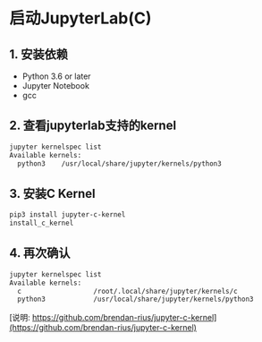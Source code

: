 # 启动JupyterLab(C)

## 1. 安装依赖
- Python 3.6 or later
- Jupyter Notebook
- gcc

## 2. 查看jupyterlab支持的kernel
```bash
jupyter kernelspec list
Available kernels:
  python3    /usr/local/share/jupyter/kernels/python3
```

## 3. 安装C Kernel
```bash
pip3 install jupyter-c-kernel
install_c_kernel
```

## 4. 再次确认
```bash
jupyter kernelspec list
Available kernels:
  c                  /root/.local/share/jupyter/kernels/c
  python3            /usr/local/share/jupyter/kernels/python3
```

[说明: https://github.com/brendan-rius/jupyter-c-kernel](https://github.com/brendan-rius/jupyter-c-kernel)
